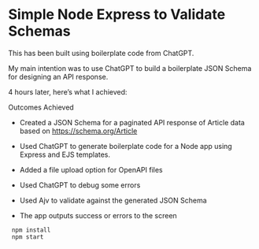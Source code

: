 # Simple Node Express to Validate Schemas

This has been built using boilerplate code from ChatGPT.

My main intention was to use ChatGPT to build a boilerplate JSON Schema for designing an API response.

4 hours later, here’s what I achieved:

Outcomes Achieved

- Created a JSON Schema for a paginated API response of Article data based on https://schema.org/Article

- Used ChatGPT to generate boilerplate code for a Node app using Express and EJS templates.

- Added a file upload option for OpenAPI files

- Used ChatGPT to debug some errors

- Used Ajv to validate against the generated JSON Schema

- The app outputs success or errors to the screen

```
 npm install
 npm start

```
